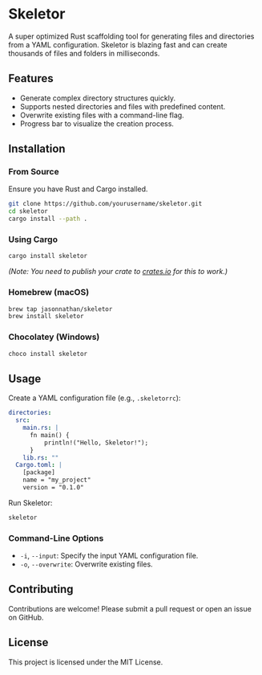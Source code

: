 # Skeletor

A super optimized Rust scaffolding tool for generating files and directories from a YAML configuration. Skeletor is blazing fast and can create thousands of files and folders in milliseconds.

## Features

- Generate complex directory structures quickly.
- Supports nested directories and files with predefined content.
- Overwrite existing files with a command-line flag.
- Progress bar to visualize the creation process.

## Installation

### From Source

Ensure you have Rust and Cargo installed.

```bash
git clone https://github.com/yourusername/skeletor.git
cd skeletor
cargo install --path .
```

### Using Cargo

```bash
cargo install skeletor
```

*(Note: You need to publish your crate to [crates.io](https://crates.io/) for this to work.)*

### Homebrew (macOS)

```bash
brew tap jasonnathan/skeletor
brew install skeletor
```

### Chocolatey (Windows)

```bash
choco install skeletor
```

## Usage

Create a YAML configuration file (e.g., `.skeletorrc`):

```yaml
directories:
  src:
    main.rs: |
      fn main() {
          println!("Hello, Skeletor!");
      }
    lib.rs: ""
  Cargo.toml: |
    [package]
    name = "my_project"
    version = "0.1.0"
```

Run Skeletor:

```bash
skeletor
```

### Command-Line Options

- `-i`, `--input`: Specify the input YAML configuration file.
- `-o`, `--overwrite`: Overwrite existing files.

## Contributing

Contributions are welcome! Please submit a pull request or open an issue on GitHub.

## License

This project is licensed under the MIT License.
